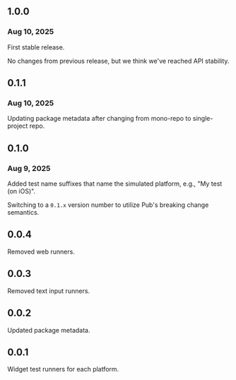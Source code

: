 ## 1.0.0
### Aug 10, 2025
First stable release.

No changes from previous release, but we think we've reached API stability.

## 0.1.1
### Aug 10, 2025
Updating package metadata after changing from mono-repo to single-project repo.

## 0.1.0
### Aug 9, 2025
Added test name suffixes that name the simulated platform, e.g., "My test (on iOS)".

Switching to a `0.1.x` version number to utilize Pub's breaking change semantics.

## 0.0.4
Removed web runners.

## 0.0.3
Removed text input runners.

## 0.0.2
Updated package metadata.

## 0.0.1
Widget test runners for each platform.
